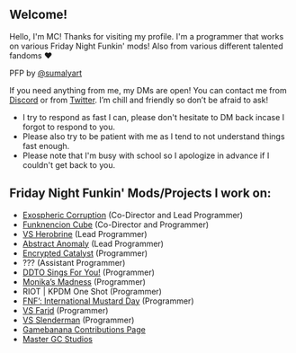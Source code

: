 ## Welcome!
Hello, I'm MC! Thanks for visiting my profile. I'm a programmer that works on various Friday Night Funkin' mods! Also from various different talented fandoms :heart:

PFP by [@sumalyart](https://x.com/sumalyart)  

If you need anything from me, my DMs are open! You can contact me from [Discord](https://discord.com/users/493176577270743041) or from [Twitter](https://x.com/BinaricMC). I’m chill and friendly so don’t be afraid to ask! 
- I try to respond as fast I can, please don't hesitate to DM back incase I forgot to respond to you. 
- Please also try to be patient with me as I tend to not understand things fast enough.
- Please note that I'm busy with school so I apologize in advance if I couldn't get back to you.

## Friday Night Funkin' Mods/Projects I work on: 
- [Exospheric Corruption](https://x.com/Exozphere) (Co-Director and Lead Programmer)
- [Funknencion Cube](https://gamebanana.com/mods/407689) (Co-Director and Programmer) 
- [VS Herobrine](https://gamebanana.com/mods/329840) (Lead Programmer)
- [Abstract Anomaly](https://gamebanana.com/mods/518134) (Lead Programmer)
- [Encrypted Catalyst](https://gamebanana.com/mods/615657) (Programmer)
- ??? (Assistant Programmer)
- [DDTO Sings For You!](https://gamebanana.com/mods/398598) (Programmer) 
- [Monika’s Madness](https://x.com/MonikasMadness) (Programmer)
- RIOT | KPDM One Shot (Programmer)
- [FNF’: International Mustard Day](https://gamebanana.com/mods/611226) (Programmer)
- [VS Farjd](https://gamebanana.com/mods/604500) (Programmer)
- [VS Slenderman](https://gamebanana.com/mods/314201) (Programmer)
- [Gamebanana Contributions Page](https://gamebanana.com/members/submissions/contributions/2001960)
- [Master GC Studios](https://gamebanana.com/studios/38440)
